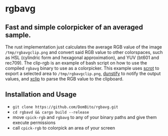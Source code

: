 # rgbavg
## Fast and simple colorpicker of an averaged sample.

The rust implementation just calculates the average RGB value of the image `/tmp/rgbavgclip.png` and convert said RGB value to other colorspaces, such as HSL (cylindric form and hexagonal approximation), and YUV (bt601 and rec709).
The clip-rgb is an example of bash script on how to use the compiled `rgbavg` binary to use as a colorpicker. This example uses [scrot](https://github.com/dreamer/scrot) to export a selected area to `/tmp/rgbavgclip.png`, [dunstify](https://github.com/dunst-project/dunst) to notify the output values, and [xclip](https://github.com/astrand/xclip) to parse the RGB value to the clipboard.

## Installation and Usage
- `git clone https://github.com/DomBito/rgbavg.git`
- `cd rgbavd && cargo build --release`
- move `cpick-rgb` and `rgbavg` to any of your binary paths and give them execute permissions
- call `cpick-rgb` to colorpick an area of your screen
